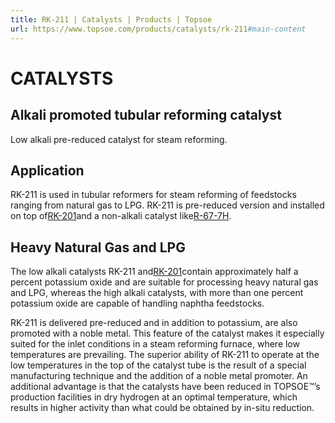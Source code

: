 ```yaml
---
title: RK-211 | Catalysts | Products | Topsoe
url: https://www.topsoe.com/products/catalysts/rk-211#main-content
---
```


# CATALYSTS

## Alkali promoted tubular reforming catalyst

Low alkali pre-reduced catalyst for steam reforming.

## Application

RK-211 is used in tubular reformers for steam reforming of feedstocks ranging from natural gas to LPG. RK-211 is pre-reduced version and installed on top of[RK-201](/products/catalysts/rk-201)and a non-alkali catalyst like[R-67-7H](/products/catalysts/r-67-7h).

## Heavy Natural Gas and LPG

The low alkali catalysts RK-211 and[RK-201](/products/catalysts/rk-201)contain approximately half a percent potassium oxide and are suitable for processing heavy natural gas and LPG, whereas the high alkali catalysts, with more than one percent potassium oxide are capable of handling naphtha feedstocks.

RK-211 is delivered pre-reduced and in addition to potassium, are also promoted with a noble metal. This feature of the catalyst makes it especially suited for the inlet conditions in a steam reforming furnace, where low temperatures are prevailing. The superior ability of RK-211 to operate at the low temperatures in the top of the catalyst tube is the result of a special manufacturing technique and the addition of a noble metal promoter. An additional advantage is that the catalysts have been reduced in TOPSOE™’s production facilities in dry hydrogen at an optimal temperature, which results in higher activity than what could be obtained by in-situ reduction.